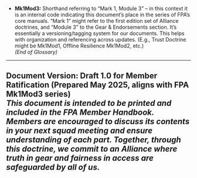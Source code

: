 - **Mk1Mod3:** Shorthand referring to “Mark 1, Module 3” – in this context it is an internal code indicating this document’s place in the series of FPA’s core manuals. “Mark 1” might refer to the first edition set of Alliance doctrines, and “Module 3” to the Gear & Endorsements section. It’s essentially a versioning/tagging system for our documents. This helps with organization and referencing across updates. (E.g., Trust Doctrine might be Mk1Mod1, Offline Resilience Mk1Mod2, etc.)  
_(End of Glossary)_  
---  
**Document Version:** Draft 1.0 for Member Ratification (Prepared May 2025, aligns with FPA Mk1Mod3 series)  
_This document is intended to be printed and included in the FPA Member Handbook. Members are encouraged to discuss its contents in your next squad meeting and ensure understanding of each part. Together, through this doctrine, we commit to an Alliance where truth in gear and fairness in access are safeguarded by all of us._  
---